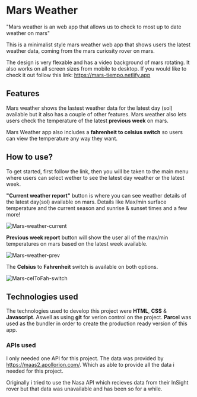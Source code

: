 # Mars Weather
 "Mars weather is an web app that allows us to check to most up to date weather on mars"

This is a minimalist style mars weather web app that shows users the latest weather data, coming from the mars curiosity rover on mars.

The design is very flexable and has a video background of mars rotating. It also works on all screen sizes from mobile to desktop. If you would like to check it out follow this link:
https://mars-tiempo.netlify.app

## Features

Mars weather shows the lastest weather data for the latest day (sol) available but it also has a couple of other features. Mars weather also lets users check the temperature of the latest **previous week** on mars.

Mars Weather app also includes a **fahrenheit to celsius switch** so users can view the temperature any way they want.

## How to use?

To get started, first follow the link, then you will be taken to the main menu where users can select wether to see the latest day weather or the latest week.

**"Current weather report"** button is where you can see weather details of the latest day(sol) available on mars. Details like Max/min surface temperature and the current season and sunrise & sunset times and a few more!

![Mars-weather-current](/README-Images/Mars-weather-current.gif)

**Previous week report** button will show the user all of the max/min temperatures on mars based on the latest week available.

![Mars-weather-prev](/README-Images/Mars-weather-prev.gif)

The **Celsius** to **Fahrenheit** switch is available on both options.

![Mars-celToFah-switch](/README-Images/Mars-weather-celToFah.gif)

## Technologies used 

The technologies used to develop this project were **HTML**, **CSS** & **Javascript**. Aswell as using **git** for verion control on the project. **Parcel** was used as the bundler in order to create the production ready version of this app.

### APIs used

I only needed one API for this project. The data was provided by 
https://maas2.apollorion.com/. Which as able to provide all the data i needed for this project.

Originally i tried to use the Nasa API which recieves data from their InSight rover but that data was unavailable and has been so for a while.


